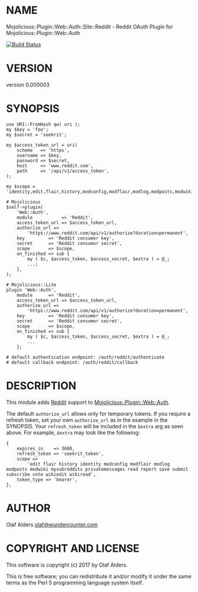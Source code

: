 # NAME

Mojolicious::Plugin::Web::Auth::Site::Reddit - Reddit OAuth Plugin for Mojolicious::Plugin::Web::Auth

[![Build Status](https://travis-ci.org/oalders/mojolicious-plugin-web-auth-site-reddit.png?branch=master)](https://travis-ci.org/oalders/mojolicious-plugin-web-auth-site-reddit)

# VERSION

version 0.000003

# SYNOPSIS

    use URI::FromHash qw( uri );
    my $key = 'foo';
    my $secret = 'seekrit';

    my $access_token_url = uri(
        scheme   => 'https',
        username => $key,
        password => $secret,
        host     => 'www.reddit.com',
        path     => '/api/v1/access_token',
    );

    my $scope = 'identity,edit,flair,history,modconfig,modflair,modlog,modposts,modwiki,mysubreddits,privatemessages,read,report,save,submit,subscribe,vote,wikiedit,wikiread';

    # Mojolicious
    $self->plugin(
        'Web::Auth',
        module           => 'Reddit',
        access_token_url => $access_token_url,
        authorize_url =>
            'https://www.reddit.com/api/v1/authorize?duration=permanent',
        key         => 'Reddit consumer key',
        secret      => 'Reddit consumer secret',
        scope       => $scope,
        on_finished => sub {
            my ( $c, $access_token, $access_secret, $extra ) = @_;
            ...;
        },
    );

    # Mojolicious::Lite
    plugin 'Web::Auth',
        module      => 'Reddit',
        access_token_url => $access_token_url,
        authorize_url =>
            'https://www.reddit.com/api/v1/authorize?duration=permanent',
        key         => 'Reddit consumer key',
        secret      => 'Reddit consumer secret',
        scope       => $scope,
        on_finished => sub {
            my ( $c, $access_token, $access_secret, $extra ) = @_;
            ...
        };

    # default authentication endpoint: /auth/reddit/authenticate
    # default callback endpoint: /auth/reddit/callback

# DESCRIPTION

This module adds [Reddit](https://www.reddit.com/dev/api/) support to
[Mojolicious::Plugin::Web::Auth](https://metacpan.org/pod/Mojolicious::Plugin::Web::Auth).

The default `authorize_url` allows only for temporary tokens.  If you require
a refresh token, set your own `authorize_url` as in the example in the
SYNOPSIS.  Your `refresh_token` will be included in the `$extra` arg as seen
above.  For example, `$extra` may look like the following:

    {
        expires_in    => 3600,
        refresh_token => 'seekrit_token',
        scope =>
            'edit flair history identity modconfig modflair modlog modposts modwiki mysubreddits privatemessages read report save submit subscribe vote wikiedit wikiread',
        token_type => 'bearer',
    },

# AUTHOR

Olaf Alders <olaf@wundercounter.com>

# COPYRIGHT AND LICENSE

This software is copyright (c) 2017 by Olaf Alders.

This is free software; you can redistribute it and/or modify it under
the same terms as the Perl 5 programming language system itself.
